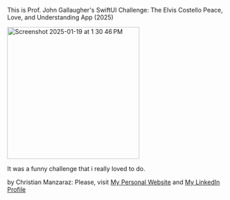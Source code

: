 This is Prof. John Gallaugher's SwiftUI Challenge: The Elvis Costello Peace, Love, and Understanding App (2025)

<img width="305" alt="Screenshot 2025-01-19 at 1 30 46 PM" src="https://github.com/user-attachments/assets/b78869fc-8dcc-46dd-bb6b-b0c47417b481" />

It was a funny challenge that i really loved to do.

by Christian Manzaraz: 
Please, visit [My Personal Website](https://manzaraz.com.ar) and [My LinkedIn Profile](https://www.linkedin.com/in/manzaraz/)
